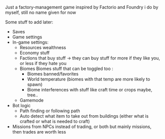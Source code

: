Just a factory-management game inspired by Factorio and Foundry i do by myself, still no name given for now

Some stuff to add later:

- Saves
- Game settings
- In-game settings:
  - Resources wealthness
  - Economy stuff
  - Factions that buy stuff
    -> they can buy stuff for more if they like you, or less if they hate you
  - Biomes
    Biomes stuff that can be toggled too :
    - Biomes banned/favorites
    - World temperature (biomes with that temp are more likely to spawn)
    - Biome interferences with stuff like craft time or crops maybe, tree..
  - Gamemode
- Bot logic
  - Path finding or following path
  - Auto detect what item to take out from buildings (either what is crafted or what is needed to craft)
- Missions from NPCs instead of trading, or both but mainly missions, then trades are worth less
